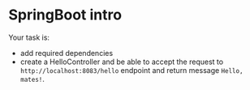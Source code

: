 # SpringBoot intro

Your task is: 
- add required dependencies
- create a HelloController and be able to accept the request to `http://localhost:8083/hello` endpoint and return message `Hello, mates!`.
